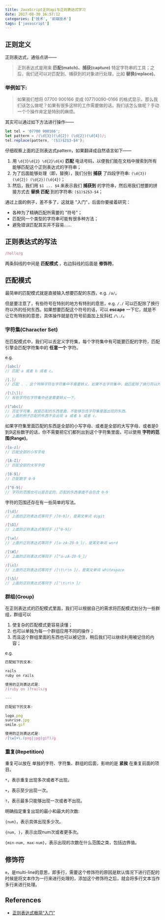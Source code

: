 ```yaml
---
title: JavaScript正则api与正则表达式学习
date: 2017-08-30 16:57:12
categories: ['技术', '前端技术']
tags: ['javascript']
---
```


## 正则定义

正则表达式，通俗点讲——

> 正则表达式是用来 **匹配(match)、捕获(capture)** 特定字符串的工具；之后，我们还可以对匹配到、捕获到的对象进行处理，比如 **替换(replace)**。

### 举例如下:

> 如果我们想将 07700 900166 变成 (077)0090-0166 的格式显示，那么我们该怎么做呢？如果有很多这样的工作需要做的话，我们该怎么做呢？手动一个个操作肯定是特别的麻烦。

其实可以通过如下方法进行操作——

```js
let tel = '07700 900166';
let pattern = /(\d{3})(\d{2}) (\d{2})(\d{4})/;
tel.replace(pattern, '($1)$2$3-$4');
```

仔细观察上面的正则表达式pattern，如果翻译成自然语言如下——

1. 用 `\d{3}\d{2} \d{2}\d{4}` **匹配** 电话号码，以便我们能在文档中搜索到所有能够匹配这个正则表达式的字符串；
2. 为了后面能够处理（即，替换），我们分别 **捕获** 了四段字符串: `(\d{3})(\d{2}) (\d{2})(\d{4})`；
3. 然后，我们用 `$1 ... $4` 来表示我们 **捕获到** 的字符串，然后用我们想要的拼接方式去 **替换** **匹配** 到的字符串: `($1)$2$3-$4`；

通过上面的例子，差不多了，这就是 "入门"，后面你要接着研究：

- 各种为了精确匹配所需要的 "符号"；
- 匹配同一个类型的字符串可能有很多种方法；
- 避免错误匹配其实并不容易……

<!-- more -->

## 正则表达式的写法

```js
/hello/g
```

两条斜线的中间是 **匹配模式** ，右边斜线的后面是 **修饰符**。

## 匹配模式

最简单的匹配模式就是直接输入想要匹配的东西，e.g. `/a/`。

但是要注意了，有些符号在特别的地方有特别的意思，e.g. `/./` 可以匹配除了换行符以外的任何东西。如果想要匹配这个符号的话，可以 **escape** 一下它，就是不让它有特别的意思，具体操作就是在符号前面加上反斜杠 `/\./`。

### 字符集(Character Set)

在匹配模式中，我们可以去定义字符集，每个字符集中有可能要匹配的字符，匹配引擎会匹配字符集中的 **任意一个** 字符。

e.g.

```js
/[abc]/
// 匹配 a 或者 b 或者 c。

/[.]/
// 匹配 . ，这个特殊字符在字符集中不需要转义。如果不在字符集中，就匹配除了换行符以外的任何东西。

/[\[\]]/
// 有些字符在字符集中还是需要转义一下。

/[^abc]/
// 否定字符集，就是匹配的东西里面，不能够包含字符集里面出现的东西。
// 上面的例子匹配的东西不会出现 a 或者 b 或者 c。
```

如果字符集里面匹配的东西是全部的小写字母、或者是全部的大写字母、或者是0到9这些数字的话，你不需要把它们都列出到这个字符集里面，可以使用 **字符的范围(Range)**。

```js
/[a-z]/
// 匹配全部的小写字母

/[A-Z]/
// 匹配全部的大写字母

/[0-9]/
// 匹配数字 0-9

/[^0-9]/
// 字符的范围也可以是否定的，匹配的东西里面不会包含 0-9
```

字符的范围还存在有一些简单的写法。

```js
/[\d]/
// 上面的正则表达式等同于 /[0-9]/，是英文单词 digit

/[\D]/
// 上面的正则表达式等同于 /[^0-9]/

/[\w]/
// 上面的正则表达式等同于 /[a-zA-Z0-9_]/，是英文单词 word

/[\W]/
// 上面的正则表达式等同于 /[^a-zA-Z0-9_]/

/[\s]/
// 上面的正则表达式等同于 /[\t\r\n ]/，是英文单词 whitespace

/[\S]/
// 上面的正则表达式等同于 /[^\t\r\n ]/
```

### 群组(Group)

在正则表达式的匹配模式里面，我们可以根据自己的需求将匹配模式划分为一些群组，群组可以

1. 使复杂的匹配模式更容易读懂；
2. 也可以单独为每一个群组应用不同的操作；
3. 而且这个群组里面的东西也可以被记住，稍后我们可以继续利用被记住的内容；

e.g.

```js
匹配如下的文本:

rails
ruby on rails

使用的正则表达式是:
/(ruby on )?rails/g

---

匹配如下的文本:

logo.png
sunrise.jpg
smile.gif

使用的正则表达式是:
/[\w]+\.(png|jpg|gif)/g
```

### 重复(Repetition)

重复可以放在 单独的字符、字符集、群组的后面，影响的是 **紧挨** 在重复前面的项目。

`*`，表示重复出现多次或者不出现。

`+`，表示至少出现一次。

`?`，表示最多只能够出现一次或者不出现。

明确指定重复出现的最小和最大的次数:

`{num}`，表示具体出现多少次。

`{num, }`，表示出现num次或者更多次。

`{min-num, max-num}`，表示出现的次数在什么范围之类，包括边界值。

## 修饰符

`m`，是multi-line的意思，即多行，需要这个修饰符的原因是默认情况下进行匹配的时候是将文本作为一行来进行处理的，添加这个修饰符之后，就会将多行文本当作多行来进行处理。

## References

- [正则表达式极简“入门”](http://lixiaolai.com/2016/07/19/makecs-regular-expression/)
